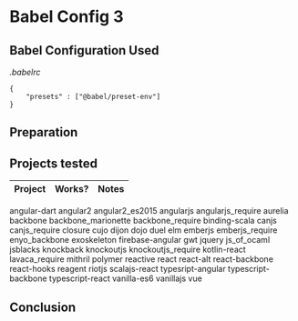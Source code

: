 # Babel Config 3

## Babel Configuration Used
*.babelrc*
```
{
	"presets" : ["@babel/preset-env"]
}
```

## Preparation


## Projects tested
Project | Works? | Notes
---|---|---
angular-dart
angular2
angular2_es2015
angularjs
angularjs_require
aurelia
backbone
backbone_marionette
backbone_require
binding-scala
canjs
canjs_require
closure
cujo
dijon
dojo
duel
elm
emberjs
emberjs_require
enyo_backbone
exoskeleton
firebase-angular
gwt
jquery
js_of_ocaml
jsblacks
knockback
knockoutjs
knockoutjs_require
kotlin-react
lavaca_require
mithril
polymer
reactive
react
react-alt
react-backbone
react-hooks
reagent
riotjs
scalajs-react
typesript-angular
typescript-backbone
typescript-react
vanilla-es6
vanillajs
vue

## Conclusion
